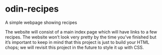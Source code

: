 # odin-recipes
A simple webpage showing recipes

The website will consist of a main index page which will have links to a few recipes.
The website won’t look very pretty by the time you’ve finished but it’s important to keep in mind that this project is just to build your HTML chops;
 we will revisit this project in the future to style it up with CSS.
